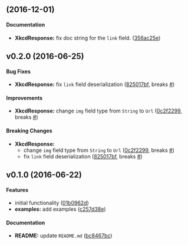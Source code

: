 <a name="v0.2.1"></a>
##  (2016-12-01)


#### Documentation

* **XkcdResponse:**  fix doc string for the `link` field. ([356ac25e](https://github.com/indiv0/xkcd-rs/commit/356ac25ee18a2a40aa2547c5bbef04cd258392dd))



<a name="v0.2.0"></a>
## v0.2.0 (2016-06-25)


#### Bug Fixes

* **XkcdResponse:**  fix `link` field deserialization ([825017bf](https://github.com/indiv0/xkcd-rs/commit/825017bfc12c07e4bfff94eafd754507442ee21c), breaks [#](https://github.com/indiv0/xkcd-rs/issues/))

#### Improvements

* **XkcdResponse:**  change `img` field type from `String` to `Url` ([0c2f2299](https://github.com/indiv0/xkcd-rs/commit/0c2f22994cbe714902334959bcb0be200ecd6d69), breaks [#](https://github.com/indiv0/xkcd-rs/issues/))

#### Breaking Changes

* **XkcdResponse:**
  *  change `img` field type from `String` to `Url` ([0c2f2299](https://github.com/indiv0/xkcd-rs/commit/0c2f22994cbe714902334959bcb0be200ecd6d69), breaks [#](https://github.com/indiv0/xkcd-rs/issues/))
  *  fix `link` field deserialization ([825017bf](https://github.com/indiv0/xkcd-rs/commit/825017bfc12c07e4bfff94eafd754507442ee21c), breaks [#](https://github.com/indiv0/xkcd-rs/issues/))



<a name="v0.1.0"></a>
## v0.1.0 (2016-06-22)


#### Features

*   initial functionality ([01b0962d](https://github.com/indiv0/xkcd-rs/commit/01b0962d3ef035e40f148a5502d85b7f44a5c197))
* **examples:**  add examples ([c257d38e](https://github.com/indiv0/xkcd-rs/commit/c257d38e53972ea4a69b7433fad1f2ab4e8d5d2b))

#### Documentation

* **README:**  update `README.md` ([bc8467bc](https://github.com/indiv0/xkcd-rs/commit/bc8467bcd154104f48a2426caead3b765cffebc5))
